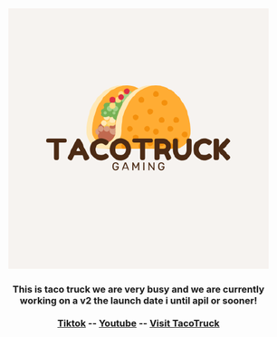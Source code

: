 <html>
<center>
  <img src="takotruk.png" alt="logo">
  <h3>
  This is taco truck we are very busy and we are currently working on a v2 the launch date i until apil or sooner!
  <br>
  <br>
  <a href="https://www.tiktok.com/@tacotruckgaming">Tiktok</a>
  <p1>--</p1>
  <a href="https://www.youtube.com/channel/UCpDWiO_eMJ8T8Dhey0Z8KJA">Youtube</a>
  <p1>--</p1>
 <a href="https://taco-truck.github.io">Visit TacoTruck</a>
 </h3>
</center>
</html>
